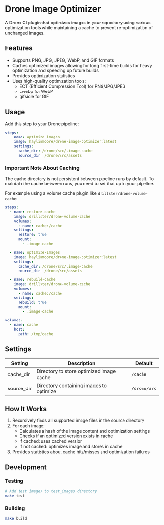 # Drone Image Optimizer

A Drone CI plugin that optimizes images in your repository using various optimization tools while maintaining a cache to prevent re-optimization of unchanged images.

## Features

- Supports PNG, JPG, JPEG, WebP, and GIF formats
- Caches optimized images allowing for long first-time builds for heavy optimization and speeding up future builds
- Provides optimization statistics
- Uses high-quality optimization tools:
  - ECT (Efficient Compression Tool) for PNG/JPG/JPEG
  - cwebp for WebP
  - gifsicle for GIF

## Usage

Add this step to your Drone pipeline:

```yaml
steps:
  - name: optimize-images
    image: haylinmoore/drone-image-optimizer:latest
    settings:
      cache_dir: /drone/src/.image-cache
      source_dir: /drone/src/assets
```

### Important Note About Caching

The cache directory is not persistent between pipeline runs by default. To maintain the cache between runs, you need to set that up in your pipeline.

For example using a volume cache plugin like `drillster/drone-volume-cache`:
```yaml
steps:
  - name: restore-cache
    image: drillster/drone-volume-cache
    volumes:
      - name: cache:/cache
    settings:
      restore: true
      mount:
        - .image-cache

  - name: optimize-images
    image: haylinmoore/drone-image-optimizer:latest
    settings:
      cache_dir: /drone/src/.image-cache
      source_dir: /drone/src/assets

  - name: rebuild-cache
    image: drillster/drone-volume-cache
    volumes:
      - name: cache:/cache
    settings:
      rebuild: true
      mount:
        - .image-cache

volumes:
  - name: cache
    host:
      path: /tmp/cache
```

## Settings

| Setting | Description | Default |
|---------|-------------|---------|
| cache_dir | Directory to store optimized image cache | `/cache` |
| source_dir | Directory containing images to optimize | `/drone/src` |

## How It Works

1. Recursively finds all supported image files in the source directory
2. For each image:
   - Calculates a hash of the image content and optimization settings
   - Checks if an optimized version exists in cache
   - If cached: uses cached version
   - If not cached: optimizes image and stores in cache
3. Provides statistics about cache hits/misses and optimization failures

## Development

### Testing

```bash
# Add test images to test_images directory
make test
```

### Building

```bash
make build
```
